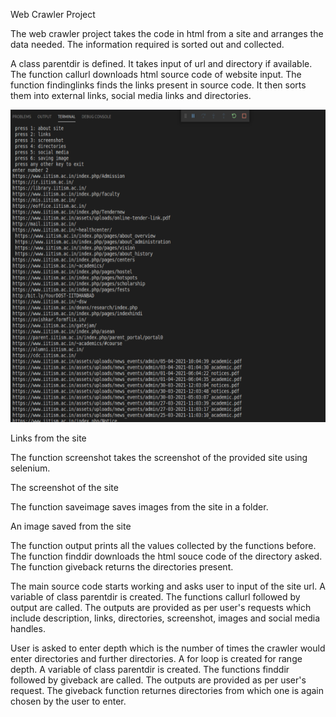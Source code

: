 Web Crawler Project

The web crawler project takes the code in html from a site and arranges the data needed. The information required is sorted out and collected.

A class parentdir is defined. It takes input of url and directory if available.
The function callurl downloads html source code of website input.
The function findinglinks finds the links present in source code. It then sorts them into external links, social media links and directories.

<img src="images/links.png" height="500">

Links from the site

The function screenshot takes the screenshot of the provided site using selenium.



The screenshot of the site


The function saveimage saves images from the site in a folder.


An image saved from the site

The function output prints all the values collected by the functions before.
The function finddir downloads the html souce code of the directory asked.
The function giveback returns the directories present.



The main source code starts working and asks user to input of the site url.
A variable of class parentdir is created.
The functions callurl followed by output are called.
The outputs are provided as per user's requests which include description, links, directories, screenshot, images and social media handles.



User is asked to enter depth which is the number of times the crawler would enter directories and further directories.
A for loop is created for range depth.
A variable of class parentdir is created.
The functions finddir followed by giveback are called.
The outputs are provided as per user's request.
The giveback function returnes directories from which one is again chosen by the user to enter.
